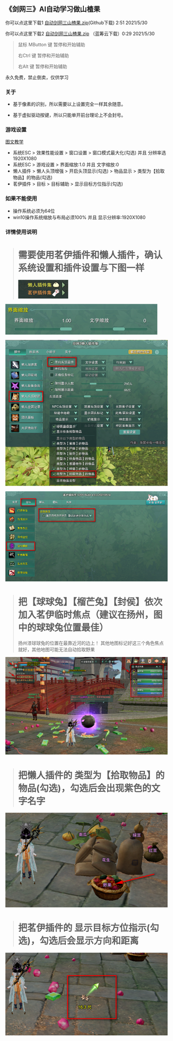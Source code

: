 ## 《剑网三》AI自动学习做山楂果

你可以点这里下载1 [自动剑网三山楂果.zip](https://github.com/3371574870/JX3/山楂果.zip)(Github下载) 2:51 2021/5/30

你可以点这里下载2 [自动剑网三山楂果.zip](https://wwa.lanzoui.com/itIyHpli9qj) （蓝筹云下载）0:29 2021/5/30

> 鼠标 MButton 键 暂停和开始辅助
>
> 右Ctrl 键 暂停和开始辅助
>
> 右Alt 键 暂停和开始辅助

永久免费，禁止倒卖，仅供学习

### 关于
+ 基于像素的识别，所以需要以上设置完全一样其余随意。

+ 基于虚拟驱动按键，所以只能单开前台理论上不会封号。


### 游戏设置
[图文教学](#详情使用说明)
 - 系统ESC > 效果性能设置 > 窗口设置 > 窗口模式最大化(勾选) 并且 分辨率选1920X1080
 - 系统ESC > 游戏设置 > 界面缩放:1.0 并且 文字缩放:0
 - 懒人插件 > 懒人头顶增强 > 开启头顶显示(勾选) > 物品显示 > 类型为【拾取物品】的物品(勾选)
 - 茗伊插件 > 目标 > 目标辅助 > 显示目标方位指示(勾选)

### 如果不能使用
 - 操作系统必须为64位
 - win10操作系统缩放与布局必须100% 并且 显示分辨率:1920X1080

### 详情使用说明
 > # 需要使用茗伊插件和懒人插件，确认系统设置和插件设置与下图一样
 >  ![1](1.png)

 ![1](2.png)

 ![1](3.png)

 ![1](4.png)


 > # 把【球球兔】【榴芒兔】【封侯】依次加入茗伊临时焦点（建议在扬州，图中的球球兔位置最佳）
 > 扬州漆球球兔的位置在最靠近河的边上！
 > 其他地图标记好这三个角色焦点就好，其他地图可能无法自动拾取野果

 ![1](5.png)

 > # 把懒人插件的 类型为【拾取物品】的物品(勾选)，勾选后会出现紫色的文字名字

 ![1](6.png)

 > # 把茗伊插件的 显示目标方位指示(勾选)，勾选后会显示方向和距离

 ![1](7.png)
